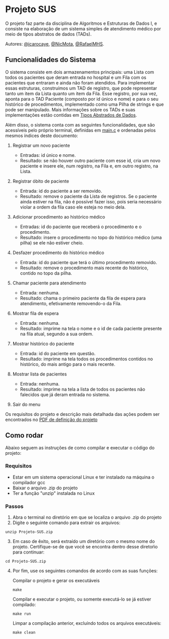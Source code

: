 # Projeto SUS
O projeto faz parte da disciplina de Algoritmos e Estruturas de Dados I, e consiste na elaboração de um sistema simples de atendimento médico por meio de tipos abstratos de dados (TADs).  

Autores: [@icarocaye](https://github.com/icarocaye), [@NicMota](https://github.com/NicMota), [@RafaelMHS](https://github.com/RafaelMHS).

## Funcionalidades do Sistema
O sistema consiste em dois armazenamentos principais: uma Lista com todos os pacientes que deram entrada no hospital e um Fila com os pacientes que entraram e ainda não foram atendidos. Para implementar essas estruturas, construímos um TAD de registro, que pode representar tanto um item da Lista quanto um item da Fila. Esse registro, por sua vez, aponta para o TAD Paciente (composto por id único e nome) e para o seu histórico de procedimentos, implementado como uma Pilha de strings e que pode ser manipulado. Mais informações sobre os TADs e suas implementações estão contidas em [Tipos Abstrados de Dados](TADS/README.md).  

Além disso, o sistema conta com as seguintes funcionalidades, que são acessíveis pelo próprio terminal, definidas em [main.c](main.c) e ordenadas pelos mesmos índices deste documento:  

1. Registrar um novo paciente  
    - Entradas: id único e nome.  
    - Resultado: se não houver outro paciente com esse id, cria um novo paciente e insere ele, num registro, na Fila e, em outro registro, na Lista.  
  
2. Registrar óbito de paciente   
    - Entrada: id do paciente a ser removido.
    - Resultado: remove o paciente da Lista de registros. Se o paciente ainda estiver na fila, não é possível fazer isso, pois seria necessário violar a ordem da fila caso ele esteja no meio dela.
   
3. Adicionar procedimento ao histórico médico  
    - Entradas: id do paciente que receberá o procedimento e o procedimento.  
    - Resultado: insere o procedimento no topo do histórico médico (uma pilha) se ele não estiver cheio.  

4. Desfazer procedimento do histórico médico  
    - Entrada: id do paciente que terá o último procedimento removido.  
    - Resultado: remove o procedimento mais recente do histórico, contido no topo da pilha.  

5. Chamar paciente para atendimento  
    - Entrada: nenhuma.
    - Resultado: chama o primeiro paciente da fila de espera para atendimento, efetivamente removendo-o da Fila.

6. Mostrar fila de espera  
    - Entrada: nenhuma.
    - Resultado: imprime na tela o nome e o id de cada paciente presente na fila atual, segundo a sua ordem.

7. Mostrar histórico do paciente  
    - Entrada: id do paciente em questão.
    - Resultado: imprime na tela todos os procedimentos contidos no histórico, do mais antigo para o mais recente.

8. Mostrar lista de pacientes  
    - Entrada: nenhuma.
    - Resultado: imprime na tela a lista de todos os pacientes não falecidos que já deram entrada no sistema.

9. Sair do menu  

Os requisitos do projeto e descrição mais detalhada das ações podem ser encontrados no [PDF de definição do projeto](proj1VersaoAtualizada.pdf)  

## Como rodar
Abaixo seguem as instruções de como compilar e executar o código do projeto:  

### Requisitos  
- Estar em um sistema operacional Linux e ter instalado na máquina o compilador gcc
- Baixar o arquivo .zip do projeto
- Ter a função "unzip" instalada no Linux

### Passos  
1. Abra o terminal no diretório em que se localiza o arquivo .zip do projeto
2. Digite o seguinte comando para extrair os arquivos: 

```
unzip Projeto-SUS.zip
```

3. Em caso de êxito, será extraído um diretório com o mesmo nome do projeto. Certifique-se de que você se encontra dentro desse diretoŕio para continuar:

```
cd Projeto-SUS.zip
```

4. Por fim, use os seguintes comandos de acordo com as suas funções:

    Compilar o projeto e gerar os executáveis
    
    ```
    make
    ```
    
    Compilar e executar o projeto, ou somente executá-lo se já estiver compilado:
    
    ```
    make run
    ```
    
    Limpar a compilação anterior, excluíndo todos os arquivos executáveis:
    
    ```
    make clean
    ```
